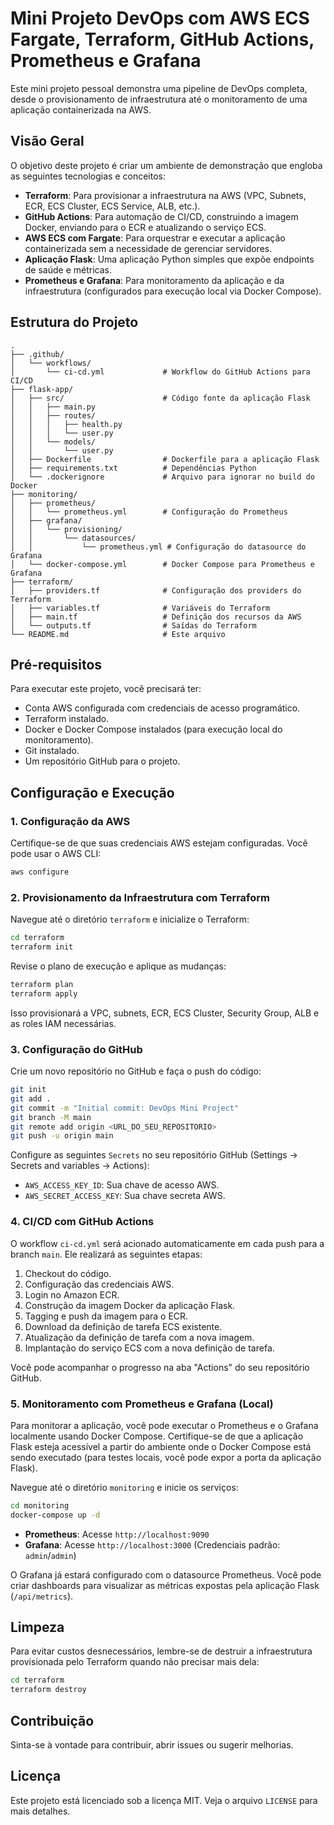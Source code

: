 # Mini Projeto DevOps com AWS ECS Fargate, Terraform, GitHub Actions, Prometheus e Grafana

Este mini projeto pessoal demonstra uma pipeline de DevOps completa, desde o provisionamento de infraestrutura até o monitoramento de uma aplicação containerizada na AWS.

## Visão Geral

O objetivo deste projeto é criar um ambiente de demonstração que engloba as seguintes tecnologias e conceitos:

- **Terraform**: Para provisionar a infraestrutura na AWS (VPC, Subnets, ECR, ECS Cluster, ECS Service, ALB, etc.).
- **GitHub Actions**: Para automação de CI/CD, construindo a imagem Docker, enviando para o ECR e atualizando o serviço ECS.
- **AWS ECS com Fargate**: Para orquestrar e executar a aplicação containerizada sem a necessidade de gerenciar servidores.
- **Aplicação Flask**: Uma aplicação Python simples que expõe endpoints de saúde e métricas.
- **Prometheus e Grafana**: Para monitoramento da aplicação e da infraestrutura (configurados para execução local via Docker Compose).

## Estrutura do Projeto

```
. 
├── .github/
│   └── workflows/
│       └── ci-cd.yml             # Workflow do GitHub Actions para CI/CD
├── flask-app/
│   ├── src/                      # Código fonte da aplicação Flask
│   │   ├── main.py
│   │   ├── routes/
│   │   │   ├── health.py
│   │   │   └── user.py
│   │   └── models/
│   │       └── user.py
│   ├── Dockerfile                # Dockerfile para a aplicação Flask
│   ├── requirements.txt          # Dependências Python
│   └── .dockerignore             # Arquivo para ignorar no build do Docker
├── monitoring/
│   ├── prometheus/
│   │   └── prometheus.yml        # Configuração do Prometheus
│   ├── grafana/
│   │   └── provisioning/
│   │       └── datasources/
│   │           └── prometheus.yml # Configuração do datasource do Grafana
│   └── docker-compose.yml        # Docker Compose para Prometheus e Grafana
├── terraform/
│   ├── providers.tf              # Configuração dos providers do Terraform
│   ├── variables.tf              # Variáveis do Terraform
│   ├── main.tf                   # Definição dos recursos da AWS
│   └── outputs.tf                # Saídas do Terraform
└── README.md                     # Este arquivo
```

## Pré-requisitos

Para executar este projeto, você precisará ter:

- Conta AWS configurada com credenciais de acesso programático.
- Terraform instalado.
- Docker e Docker Compose instalados (para execução local do monitoramento).
- Git instalado.
- Um repositório GitHub para o projeto.

## Configuração e Execução

### 1. Configuração da AWS

Certifique-se de que suas credenciais AWS estejam configuradas. Você pode usar o AWS CLI:

```bash
aws configure
```

### 2. Provisionamento da Infraestrutura com Terraform

Navegue até o diretório `terraform` e inicialize o Terraform:

```bash
cd terraform
terraform init
```

Revise o plano de execução e aplique as mudanças:

```bash
terraform plan
terraform apply
```

Isso provisionará a VPC, subnets, ECR, ECS Cluster, Security Group, ALB e as roles IAM necessárias.

### 3. Configuração do GitHub

Crie um novo repositório no GitHub e faça o push do código:

```bash
git init
git add .
git commit -m "Initial commit: DevOps Mini Project"
git branch -M main
git remote add origin <URL_DO_SEU_REPOSITORIO>
git push -u origin main
```

Configure as seguintes `Secrets` no seu repositório GitHub (Settings -> Secrets and variables -> Actions):

- `AWS_ACCESS_KEY_ID`: Sua chave de acesso AWS.
- `AWS_SECRET_ACCESS_KEY`: Sua chave secreta AWS.

### 4. CI/CD com GitHub Actions

O workflow `ci-cd.yml` será acionado automaticamente em cada push para a branch `main`. Ele realizará as seguintes etapas:

1. Checkout do código.
2. Configuração das credenciais AWS.
3. Login no Amazon ECR.
4. Construção da imagem Docker da aplicação Flask.
5. Tagging e push da imagem para o ECR.
6. Download da definição de tarefa ECS existente.
7. Atualização da definição de tarefa com a nova imagem.
8. Implantação do serviço ECS com a nova definição de tarefa.

Você pode acompanhar o progresso na aba "Actions" do seu repositório GitHub.

### 5. Monitoramento com Prometheus e Grafana (Local)

Para monitorar a aplicação, você pode executar o Prometheus e o Grafana localmente usando Docker Compose. Certifique-se de que a aplicação Flask esteja acessível a partir do ambiente onde o Docker Compose está sendo executado (para testes locais, você pode expor a porta da aplicação Flask).

Navegue até o diretório `monitoring` e inicie os serviços:

```bash
cd monitoring
docker-compose up -d
```

- **Prometheus**: Acesse `http://localhost:9090`
- **Grafana**: Acesse `http://localhost:3000` (Credenciais padrão: `admin`/`admin`)

O Grafana já estará configurado com o datasource Prometheus. Você pode criar dashboards para visualizar as métricas expostas pela aplicação Flask (`/api/metrics`).

## Limpeza

Para evitar custos desnecessários, lembre-se de destruir a infraestrutura provisionada pelo Terraform quando não precisar mais dela:

```bash
cd terraform
terraform destroy
```

## Contribuição

Sinta-se à vontade para contribuir, abrir issues ou sugerir melhorias.

## Licença

Este projeto está licenciado sob a licença MIT. Veja o arquivo `LICENSE` para mais detalhes.

